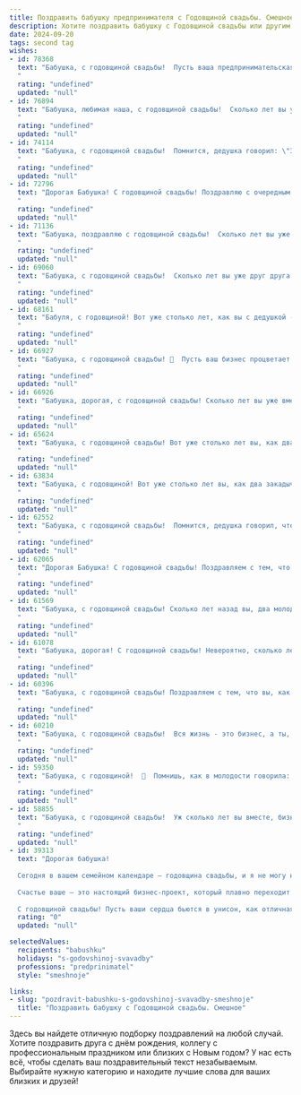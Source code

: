 ```yaml
---
title: Поздравить бабушку предпринимателя с Годовщиной свадьбы. Смешное
description: Хотите поздравить бабушку с Годовщиной свадьбы или другим праздником? Наш ИИ создаст незабываемое поздравление, а вы обязательно выделитесь среди других.  
date: 2024-09-20
tags: second tag
wishes:
- id: 78368
  text: "Бабушка, с годовщиной свадьбы!  Пусть ваша предпринимательская жилка и дальше помогает вам строить крепкие, прибыльные отношения. 😁
  "
  rating: "undefined"
  updated: "null"
- id: 76894
  text: "Бабушка, любимая наша, с годовщиной свадьбы!  Сколько лет вы уже вместе, а искра в ваших глазах не угасла!  Пусть ваш бизнес процветает, как ваша любовь, а  все  препятствия будут  перепрыгнуты, словно низенький заборчик!  🥂🎉
  "
  rating: "undefined"
  updated: "null"
- id: 74114
  text: "Бабушка, с годовщиной свадьбы!  Помнится, дедушка говорил: \"За твою бизнес-хватку я тебя и полюбил!\"  Пусть ваша любовь и дальше процветает, как ваш бизнес!  🎉🥂
  "
  rating: "undefined"
  updated: "null"
- id: 72796
  text: "Дорогая Бабушка! С годовщиной свадьбы! Поздравляю с очередным годом упорной, но такой сладкой борьбы за семейное счастье! Желаю, чтобы бизнес процветал, как ваш брак, и приносил только прибыль, а не нервные срывы (ну, ладно, немного нервов - для остроты ощущений)! 😄
  "
  rating: "undefined"
  updated: "null"
- id: 71136
  text: "Бабушка, поздравляю с годовщиной свадьбы!  Сколько лет вы уже управляете этим совместным бизнесом? Как ни крути, а вы - самые опытные предприниматели в семье!  Желаю вам, чтобы ваш бизнес процветал и дальше: пусть прибыль растёт, а конкуренты нервно кусают локти!
  "
  rating: "undefined"
  updated: "null"
- id: 69060
  text: "Бабушка, с годовщиной свадьбы!  Сколько лет вы уже друг друга терпите?  😂  Ну, шучу, конечно!  Поздравляю вас с этой замечательной датой. Желаю вам ещё столько же лет, полных  любви, смеха, и, конечно же,  процветающего бизнеса!  🎉
  "
  rating: "undefined"
  updated: "null"
- id: 68161
  text: "Бабуля, с годовщиной! Вот уже столько лет, как вы с дедушкой - команда настоящих бизнесменов! Строите семью, как успешный стартап: с любовью, крепким тылом и, конечно же, внуками-инвесторами! 💪🥂
  "
  rating: "undefined"
  updated: "null"
- id: 66927
  text: "Бабушка, с годовщиной свадьбы! 🎉  Пусть ваш бизнес процветает как и ваша любовь!  😂  Желаю, чтобы ваши дела всегда шли в гору, а семейный бюджет рос как на дрожжах! 💰
  "
  rating: "undefined"
  updated: "null"
- id: 66926
  text: "Бабушка, дорогая, с годовщиной свадьбы! Сколько лет вы уже вместе? Помнится, дедушка говорил, что \"не было ни дня, чтобы я не хотел тебя!\"  😉  Надеюсь, за все эти годы он не передумал! 😂  Желаю вам, чтобы ваша любовь была такой же крепкой, как ваш бизнес, и чтобы вы всегда находили время друг для друга, даже если акции вашей компании взлетят до небес!
  "
  rating: "undefined"
  updated: "null"
- id: 65624
  text: "Бабушка, с годовщиной свадьбы! Вот уже столько лет вы, как два юных предпринимателя, верны друг другу и своему бизнесу: семье! Желаю вам, чтобы ваш семейный бизнес процветал и дальше, чтобы прибыль росла, а конкуренция (в лице внуков) была честной и безболезненной! 😉
  "
  rating: "undefined"
  updated: "null"
- id: 63834
  text: "Бабушка, с годовщиной! Вот уже столько лет вы, как два закадычных друга, ведете свой семейный бизнес - строите любовь и благополучие! Не забывайте, что секрет успеха - это уметь находить компромисс, особенно когда речь идёт о скидках на пенсию! 😉
  "
  rating: "undefined"
  updated: "null"
- id: 62552
  text: "Бабушка, с годовщиной свадьбы!  Помнится, дедушка говорил, что бизнес - это не для слабаков, но  видимо он не знал о ваших совместных подвигах! Вы – настоящие предприниматели, которые вместе строили и семью, и бизнес,  и, я думаю, ваш баланс прибыли и счастья просто зашкаливает!  Желаю вам ещё много лет  вместе, чтобы  всё только начиналось!
  "
  rating: "undefined"
  updated: "null"
- id: 62065
  text: "Дорогая Бабушка! С годовщиной свадьбы! Поздравляем с тем, что вы не только сумели построить бизнес, но и сохранить любовь, как успешное предприятие!  Желаем, чтобы ваша совместная история была не менее прибыльной, чем ваша предпринимательская деятельность! 😜🍾
  "
  rating: "undefined"
  updated: "null"
- id: 61569
  text: "Бабушка, с годовщиной свадьбы! Сколько лет назад вы, два молодых предпринимателя, решили связать свои судьбы, чтобы вместе строить империю любви и счастья. Пусть ваша компания процветает, а активы - только приумножаются!  🎉🥂
  "
  rating: "undefined"
  updated: "null"
- id: 61078
  text: "Бабушка, дорогая! С годовщиной свадьбы! Невероятно, сколько лет вы уже вместе - и все это время, как говорится, \"в бизнесе\"! Поздравляю вас с тем, что ваш семейный стартап процветает и продолжает приносить плоды: любовь, заботу и внуков! Желаю вам крепкого здоровья, чтобы еще много лет вместе наслаждаться заслуженными дивидендами!
  "
  rating: "undefined"
  updated: "null"
- id: 60396
  text: "Бабушка, с годовщиной свадьбы! Поздравляем с тем, что вы, как настоящие предприниматели, уже столько лет в браке –  настоящий семейный бизнес с большой выручкой любви и стабильными доходами счастья!
  "
  rating: "undefined"
  updated: "null"
- id: 60210
  text: "Бабушка, с годовщиной свадьбы!  Вся жизнь - это бизнес, а ты, как настоящий предприниматель, вместе с дедушкой построила крепкую, прибыльную империю любви!  Желаем вам, чтобы ваш \"бизнес\" процветал ещё долгие годы, а прибыль — неиссякаемой радостью!
  "
  rating: "undefined"
  updated: "null"
- id: 59350
  text: "Бабушка, с годовщиной!  🥂  Помнишь, как в молодости говорила: \"Любовь - это бизнес, в который стоит вкладывать всю душу\"?  Похоже, ты неплохо инвестировала -  уже столько лет дивиденды получаешь! 😂  Желаю, чтобы ваша семейная \"компания\" процветала еще многие годы, а \"финансовые потоки\" ласки и нежности никогда не иссякали! 🎉
  "
  rating: "undefined"
  updated: "null"
- id: 58855
  text: "Бабушка, с годовщиной свадьбы!  Уж сколько лет вы вместе, бизнес крутите, внуков нянчите,  а любовь, как молодое вино,  с каждым годом крепче становится!  Желаю вам еще  столько же лет счастливого предпринимательства,  а главное,  чтобы все ваши инвестиции  окупались только любовью!
  "
  rating: "undefined"
  updated: "null"
- id: 39313
  text: "Дорогая бабушка!
  
  Сегодня в вашем семейном календаре — годовщина свадьбы, и я не могу не отметить, что вы с дедушкой уже давно создали настоящую империю любви! Вы как хорошие бизнес-партнеры: находите общий язык, делите прибыль (это, конечно, о пирожках), и даже находитесь в режиме «ноу-стоп» — ни один выходной не проходит без совместной прогулки по парку и обсуждения семейного бюджета (как же без этого!).
  
  Счастье ваше – это настоящий бизнес-проект, который плавно переходит в успешный франчайзинг, а ваши секреты — это отличная книга на тему «Как выйти на рынок любви». Желаю вам дальнейших успешных сделок в отношениях, стабильного роста счастья и, конечно, безлимитных запасов смеха и радости в вашем доме!
  
  С годовщиной свадьбы! Пусть ваши сердца бьются в унисон, как отличная музыкальная настройка на веселом стартапе жизни!"
  rating: "0"
  updated: "null"

selectedValues:
  recipients: "babushku"
  holidays: "s-godovshinoj-svavadby"
  professions: "predprinimatel"
  style: "smeshnoje"

links:
- slug: "pozdravit-babushku-s-godovshinoj-svavadby-smeshnoje"
  title: "Поздравить бабушку с Годовщиной свадьбы. Смешное"
---
```


Здесь вы найдете отличную подборку поздравлений на любой случай. 
Хотите поздравить друга с днём рождения, коллегу с профессиональным праздником или близких с Новым годом? У нас есть всё, чтобы сделать ваш поздравительный текст незабываемым. Выбирайте нужную категорию и находите лучшие слова для ваших близких и друзей!
